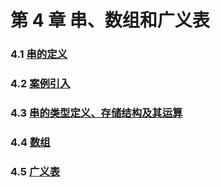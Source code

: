 # 第 4 章 串、数组和广义表

### 4.1 [串的定义](4-1%20串的定义)

### 4.2 [案例引入](4-2%20案例引入)

### 4.3 [串的类型定义、存储结构及其运算](4-3%20串的类型定义、存储结构及其运算)

### 4.4 [数组](4-4%20数组)

### 4.5 [广义表](4-5%20广义表)